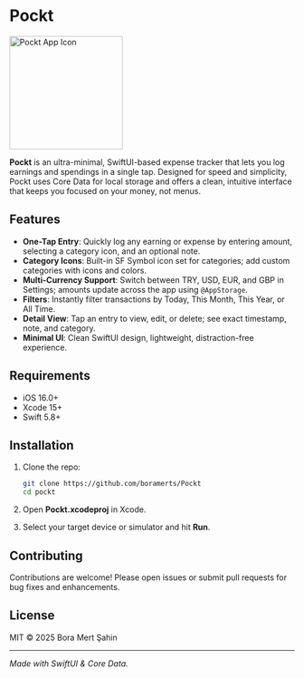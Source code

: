 # Pockt

<img src="https://github.com/user-attachments/assets/bd937dac-f965-45f9-84a5-2e3066b234d3" alt="Pockt App Icon" width="200" height="200">

**Pockt** is an ultra-minimal, SwiftUI-based expense tracker that lets you log earnings and spendings in a single tap. Designed for speed and simplicity, Pockt uses Core Data for local storage and offers a clean, intuitive interface that keeps you focused on your money, not menus.

## Features

* **One-Tap Entry**: Quickly log any earning or expense by entering amount, selecting a category icon, and an optional note.
* **Category Icons**: Built-in SF Symbol icon set for categories; add custom categories with icons and colors.
* **Multi-Currency Support**: Switch between TRY, USD, EUR, and GBP in Settings; amounts update across the app using `@AppStorage`.
* **Filters**: Instantly filter transactions by Today, This Month, This Year, or All Time.
* **Detail View**: Tap an entry to view, edit, or delete; see exact timestamp, note, and category.
* **Minimal UI**: Clean SwiftUI design, lightweight, distraction-free experience.

## Requirements

* iOS 16.0+
* Xcode 15+
* Swift 5.8+

## Installation

1. Clone the repo:

   ```bash
   git clone https://github.com/boramerts/Pockt
   cd pockt
   ```
2. Open **Pockt.xcodeproj** in Xcode.
3. Select your target device or simulator and hit **Run**.

## Contributing

Contributions are welcome! Please open issues or submit pull requests for bug fixes and enhancements.

## License

MIT © 2025 Bora Mert Şahin

---

*Made with SwiftUI & Core Data.*
